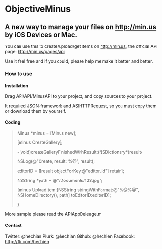 ObjectiveMinus
====================

A new way to manage your files on http://min.us by iOS Devices or Mac.
---------------------

You can use this to create/upload/get items on http://min.us, the official API page: http://min.us/pages/api

Use it feel free and if you could, please help me make it better and better.

### How to use

#### Installation

Drag API/API/MinusAPI to your project, and copy sources to your project.

It required JSON-framework and ASIHTTPRequest, so you must copy them or download them by yourself.

#### Coding

> Minus *minus = [Minus new];
>
> [minus CreateGallery];
>
>
> -(void)createGalleryFinishedWithResult:(NSDictionary*)result{
>
>   NSLog(@"Create, result: %@", result);
>
>   editorID = [[result objectForKey:@"editor_id"] retain];
>
>   NSString *path = @"/Documents/123.jpg";
>
>
>   [minus UploadItem:[NSString stringWithFormat:@"%@%@", NSHomeDirectory(), path] toEditorID:editorID];
>
> }

More sample please read the APIAppDeleage.m


#### Contact

Twitter: @hechian
Plurk: @hechian
Github: @hechien
Facebook: http://fb.com/hechien
